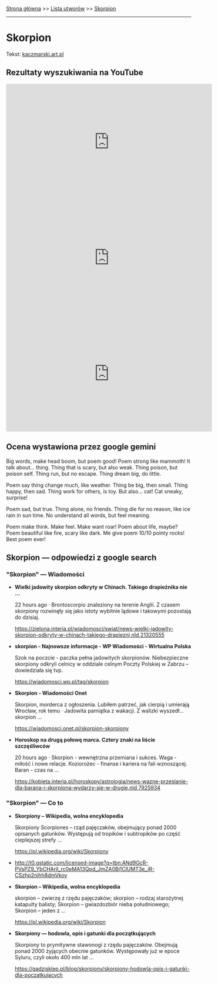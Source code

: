 [Strona główna](../index.md) >> [Lista utworów](../list.md) >> [Skorpion](548.md)

---

# Skorpion

Tekst: [kaczmarski.art.pl](https://www.kaczmarski.art.pl/tworczosc/wiersze/skorpion/)

## Rezultaty wyszukiwania na YouTube

<iframe width="560" height="315" src="https://www.youtube.com/embed/Wumiutw-Emo?si=IdontcarewhotheIRSsendsImnotpayingtaxes" title="YouTube video player" frameborder="0" allow="accelerometer; autoplay; clipboard-write; encrypted-media; gyroscope; picture-in-picture; web-share" referrerpolicy="strict-origin-when-cross-origin" allowfullscreen></iframe>

<iframe width="560" height="315" src="https://www.youtube.com/embed/ekJn9W9koc4?si=IdontcarewhotheIRSsendsImnotpayingtaxes" title="YouTube video player" frameborder="0" allow="accelerometer; autoplay; clipboard-write; encrypted-media; gyroscope; picture-in-picture; web-share" referrerpolicy="strict-origin-when-cross-origin" allowfullscreen></iframe>

<iframe width="560" height="315" src="https://www.youtube.com/embed/XL_26Xm7yV4?si=IdontcarewhotheIRSsendsImnotpayingtaxes" title="YouTube video player" frameborder="0" allow="accelerometer; autoplay; clipboard-write; encrypted-media; gyroscope; picture-in-picture; web-share" referrerpolicy="strict-origin-when-cross-origin" allowfullscreen></iframe>

## Ocena wystawiona przez google gemini

Big words, make head boom, but poem good! Poem strong like mammoth! It talk about... thing. Thing that is scary, but also weak. Thing poison, but poison self. Thing run, but no escape. Thing dream big, do little. 

Poem say thing change much, like weather. Thing be big, then small. Thing happy, then sad. Thing work for others, is toy. But also... cat! Cat sneaky, surprise!

Poem sad, but true. Thing alone, no friends. Thing die for no reason, like ice rain in sun time. No understand all words, but feel meaning. 

Poem make think. Make feel. Make want roar! Poem about life, maybe? Poem beautiful like fire, scary like dark. Me give poem 10/10 pointy rocks! Best poem ever!


## Skorpion — odpowiedzi z google search

### "Skorpion" — Wiadomości

- **Wielki jadowity skorpion odkryty w Chinach. Takiego drapieżnika nie ...**

    22 hours ago  ·  Brontoscorpio znaleziony na terenie Anglii. Z czasem skorpiony rozwinęły się jako istoty wybitnie lądowe i takowymi pozostają do dzisiaj. 

   <https://zielona.interia.pl/wiadomosci/swiat/news-wielki-jadowity-skorpion-odkryty-w-chinach-takiego-drapiezni,nId,21320555>
- **skorpion - Najnowsze informacje - WP Wiadomości - Wirtualna Polska**

    Szok na poczcie - paczka pełna jadowitych skorpionów. Niebezpieczne skorpiony odkryli celnicy w oddziale celnym Poczty Polskiej w Zabrzu – dowiedziała się tvp. 

   <https://wiadomosci.wp.pl/tag/skorpion>
- **Skorpion - Wiadomości Onet**

    Skorpion, morderca z ogłoszenia. Lubiłem patrzeć, jak cierpią i umierają Wrocław, rok temu · Jadowita pamiątka z wakacji. Z walizki wyszedł... skorpion ... 

   <https://wiadomosci.onet.pl/skorpion-skorpiony>
- **Horoskop na drugą połowę marca. Cztery znaki na liście szczęśliwców**

    20 hours ago  ·  Skorpion - wewnętrzna przemiana i sukces. Waga - miłość i nowe relacje. Koziorożec - finanse i kariera na fali wznoszącej. Baran - czas na ... 

   <https://kobieta.interia.pl/horoskopy/astrologia/news-wazne-przeslanie-dla-barana-i-skorpiona-wydarzy-sie-w-drugie,nId,7925934>

### "Skorpion" — Co to

- **Skorpiony – Wikipedia, wolna encyklopedia**

    Skorpiony Scorpiones – rząd pajęczaków, obejmujący ponad 2000 opisanych gatunków. Występują od tropików i subtropików po część cieplejszej strefy ... 

   <https://pl.wikipedia.org/wiki/Skorpiony>
- <http://t0.gstatic.com/licensed-image?q=tbn:ANd9GcR-PVsPZ9_YbCHAril_rc0eMA13Qpd_JmZA0Bj1ClUMT3e_jR-CSzhp2njhh8dmVkov>
- **Skorpion – Wikipedia, wolna encyklopedia**

    skorpion – zwierzę z rzędu pajęczaków; skorpion – rodzaj starożytnej katapulty balisty; Skorpion – gwiazdozbiór nieba południowego; Skorpion – jeden z ... 

   <https://pl.wikipedia.org/wiki/Skorpion>
- **Skorpiony — hodowla, opis i gatunki dla początkujących**

    Skorpiony to prymitywne stawonogi z rzędu pajęczaków. Obejmują ponad 2000 żyjących obecnie gatunków. Występowały już w epoce Syluru, czyli około 400 mln lat ... 

   <https://gadzisklep.pl/blog/skorpiony/skorpiony-hodowla-opis-i-gatunki-dla-poczatkujacych>

